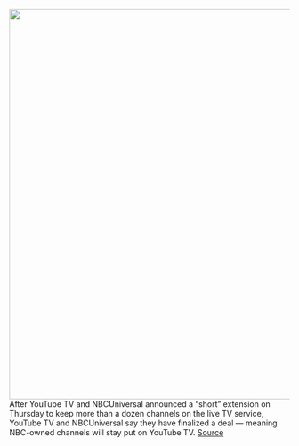 <img src='https://cdn.vox-cdn.com/thumbor/04MjcUOKQki53F1sdHWZOdG6jhQ=/0x0:5000x3333/1200x800/filters:focal(2036x1978:2836x2778)/cdn.vox-cdn.com/uploads/chorus_image/image/69941899/1224647361.0.jpg' width='700px' /><br/>
After YouTube TV and NBCUniversal announced a “short” extension on Thursday to keep more than a dozen channels on the live TV service, YouTube TV and NBCUniversal say they have finalized a deal — meaning NBC-owned channels will stay put on YouTube TV.
<a href='https://www.theverge.com/2021/10/2/22701682/youtube-tv-reaches-deal-nbcuniversal-carriage-channels'> Source <a/>